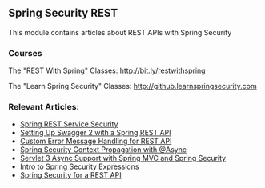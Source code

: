 ## Spring Security REST

This module contains articles about REST APIs with Spring Security

### Courses
The "REST With Spring" Classes: http://bit.ly/restwithspring

The "Learn Spring Security" Classes: http://github.learnspringsecurity.com

### Relevant Articles: 
- [Spring REST Service Security](https://www.baeldung.com/2011/10/31/securing-a-restful-web-service-with-spring-security-3-1-part-3/)
- [Setting Up Swagger 2 with a Spring REST API](https://www.baeldung.com/swagger-2-documentation-for-spring-rest-api)
- [Custom Error Message Handling for REST API](https://www.baeldung.com/global-error-handler-in-a-spring-rest-api)
- [Spring Security Context Propagation with @Async](https://www.baeldung.com/spring-security-async-principal-propagation)
- [Servlet 3 Async Support with Spring MVC and Spring Security](https://www.baeldung.com/spring-mvc-async-security)
- [Intro to Spring Security Expressions](https://www.baeldung.com/spring-security-expressions)
- [Spring Security for a REST API](https://www.baeldung.com/securing-a-restful-web-service-with-spring-security)
